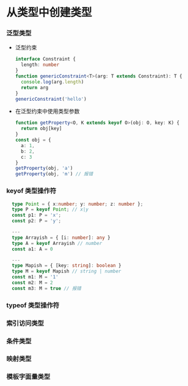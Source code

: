 # 从类型中创建类型

### 泛型类型
+ 泛型约束
  ```TypeScript
  interface Constraint {
    length: number
  }
  function genericConstraint<T>(arg: T extends Constraint): T {
    console.log(arg.length)
    return arg
  }
  genericConstraint('hello')
  ```
+ 在泛型约束中使用类型参数
  ``` TypeScript
  function getProperty<O, K extends keyof O>(obj: O, key: K) {
    return obj[key]
  }
  const obj = {
    a: 1,
    b: 2,
    c: 3
  }
  getProperty(obj, 'a')
  getProperty(obj, 'm') // 报错
  ```

### keyof 类型操作符
```TypeScript
  type Point = { x:number; y: number; z: number };
  type P = keyof Point; // x|y
  const p1: P = 'x';
  const p2: P = 'y';

  ---
  type Arrayish = { [i: number]: any }
  type A = keyof Arrayish // number
  const a1: A = 0

  ---
  type Mapish = { [key: string]: boolean }
  type M = keyof Mapish // string | number
  const m1: M = '1'
  const m2: M = 2
  const m3: M = true // 报错
```

### typeof 类型操作符

### 索引访问类型

### 条件类型

### 映射类型

### 模板字面量类型



